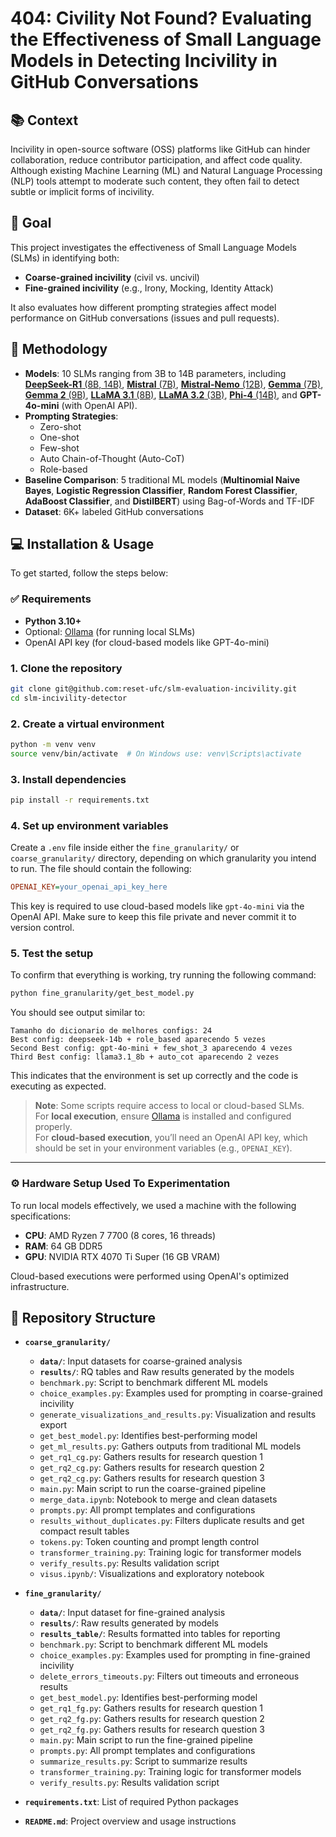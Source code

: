 # 404: Civility Not Found? Evaluating the Effectiveness of Small Language Models in Detecting Incivility in GitHub Conversations

## 📚 Context

Incivility in open-source software (OSS) platforms like GitHub can hinder collaboration, reduce contributor participation, and affect code quality. Although existing Machine Learning (ML) and Natural Language Processing (NLP) tools attempt to moderate such content, they often fail to detect subtle or implicit forms of incivility.

## 🎯 Goal

This project investigates the effectiveness of Small Language Models (SLMs) in identifying both:
- **Coarse-grained incivility** (civil vs. uncivil)
- **Fine-grained incivility** (e.g., Irony, Mocking, Identity Attack)

It also evaluates how different prompting strategies affect model performance on GitHub conversations (issues and pull requests).

## 🧪 Methodology

- **Models**: 10 SLMs ranging from 3B to 14B parameters, including [**DeepSeek-R1** (8B, 14B)](https://ollama.com/library/deepseek-r1), [**Mistral** (7B)](https://ollama.com/library/mistral), [**Mistral-Nemo** (12B)](https://ollama.com/library/mistral-nemo), [**Gemma** (7B)](https://ollama.com/library/gemma), [**Gemma 2** (9B)](https://ollama.com/library/gemma2), [**LLaMA 3.1** (8B)](https://ollama.com/library/llama3.1), [**LLaMA 3.2** (3B)](https://ollama.com/library/llama3.2), [**Phi-4** (14B)](https://ollama.com/library/phi4), and **GPT-4o-mini** (with OpenAI API).
- **Prompting Strategies**: 
  - Zero-shot
  - One-shot
  - Few-shot
  - Auto Chain-of-Thought (Auto-CoT)
  - Role-based
- **Baseline Comparison**: 5 traditional ML models (**Multinomial Naive Bayes**, **Logistic Regression Classifier**, **Random Forest Classifier**, **AdaBoost Classifier**, and **DistilBERT**) using Bag-of-Words and TF-IDF
- **Dataset**: 6K+ labeled GitHub conversations

## 💻 Installation & Usage

To get started, follow the steps below:

### ✅ Requirements

- **Python 3.10+**
- Optional: [Ollama](https://ollama.com) (for running local SLMs)
- OpenAI API key (for cloud-based models like GPT-4o-mini)

### 1. Clone the repository

```bash
git clone git@github.com:reset-ufc/slm-evaluation-incivility.git
cd slm-incivility-detector
```

### 2. Create a virtual environment

```bash
python -m venv venv
source venv/bin/activate  # On Windows use: venv\Scripts\activate
```

### 3. Install dependencies

```bash
pip install -r requirements.txt
```

### 4. Set up environment variables
Create a `.env` file inside either the `fine_granularity/` or `coarse_granularity/` directory, depending on which granularity you intend to run. The file should contain the following:

```ini
OPENAI_KEY=your_openai_api_key_here
```

This key is required to use cloud-based models like `gpt-4o-mini` via the OpenAI API.
Make sure to keep this file private and never commit it to version control.

### 5. Test the setup

To confirm that everything is working, try running the following command:

```bash
python fine_granularity/get_best_model.py
```

You should see output similar to:

```
Tamanho do dicionario de melhores configs: 24 
Best config: deepseek-14b + role_based aparecendo 5 vezes 
Second Best config: gpt-4o-mini + few_shot_3 aparecendo 4 vezes
Third Best config: llama3.1_8b + auto_cot aparecendo 2 vezes
```

This indicates that the environment is set up correctly and the code is executing as expected.

> **Note**: Some scripts require access to local or cloud-based SLMs.  
> For **local execution**, ensure [Ollama](https://ollama.com) is installed and configured properly.  
> For **cloud-based execution**, you’ll need an OpenAI API key, which should be set in your environment variables (e.g., `OPENAI_KEY`).

---

### ⚙️ Hardware Setup Used To Experimentation
To run local models effectively, we used a machine with the following specifications:

- **CPU**: AMD Ryzen 7 7700 (8 cores, 16 threads)
- **RAM**: 64 GB DDR5
- **GPU**: NVIDIA RTX 4070 Ti Super (16 GB VRAM)

Cloud-based executions were performed using OpenAI's optimized infrastructure.

## 📁 Repository Structure

- **`coarse_granularity/`**  
  - **`data/`**: Input datasets for coarse-grained analysis  
  - **`results/`**: RQ tables and Raw results generated by the models
  - `benchmark.py`: Script to benchmark different ML models  
  - `choice_examples.py`: Examples used for prompting in coarse-grained incivility
  - `generate_visualizations_and_results.py`: Visualization and results export  
  - `get_best_model.py`: Identifies best-performing model  
  - `get_ml_results.py`: Gathers outputs from traditional ML models  
  - `get_rq1_cg.py`: Gathers results for research question 1  
  - `get_rq2_cg.py`: Gathers results for research question 2
  - `get_rq2_cg.py`: Gathers results for research question 3  
  - `main.py`: Main script to run the coarse-grained pipeline  
  - `merge_data.ipynb`: Notebook to merge and clean datasets  
  - `prompts.py`: All prompt templates and configurations   
  - `results_without_duplicates.py`: Filters duplicate results and get compact result tables 
  - `tokens.py`: Token counting and prompt length control  
  - `transformer_training.py`: Training logic for transformer models  
  - `verify_results.py`: Results validation script  
  - `visus.ipynb/`: Visualizations and exploratory notebook  

- **`fine_granularity/`**  
  - **`data/`**: Input dataset for fine-grained analysis  
  - **`results/`**: Raw results generated by models  
  - **`results_table/`**: Results formatted into tables for reporting  
  - `benchmark.py`: Script to benchmark different ML models  
  - `choice_examples.py`: Examples used for prompting in fine-grained incivility
  - `delete_errors_timeouts.py`: Filters out timeouts and erroneous results  
  - `get_best_model.py`: Identifies best-performing model 
  - `get_rq1_fg.py`: Gathers results for research question 1  
  - `get_rq2_fg.py`: Gathers results for research question 2
  - `get_rq2_fg.py`: Gathers results for research question 3
  - `main.py`: Main script to run the fine-grained pipeline   
  - `prompts.py`: All prompt templates and configurations  
  - `summarize_results.py`: Script to summarize results  
  - `transformer_training.py`: Training logic for transformer models  
  - `verify_results.py`: Results validation script

- **`requirements.txt`**: List of required Python packages  
- **`README.md`**: Project overview and usage instructions
